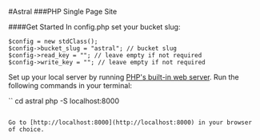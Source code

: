 #Astral
###PHP Single Page Site

####Get Started
In config.php set your bucket slug:
```
$config = new stdClass();
$config->bucket_slug = "astral"; // bucket slug
$config->read_key = ""; // leave empty if not required
$config->write_key = ""; // leave empty if not required
```

Set up your local server by running [PHP's built-in web server](http://php.net/manual/en/features.commandline.webserver.php).  Run the following commands in your terminal:

``
cd astral
php -S localhost:8000
```

Go to [http://localhost:8000](http://localhost:8000) in your browser of choice.